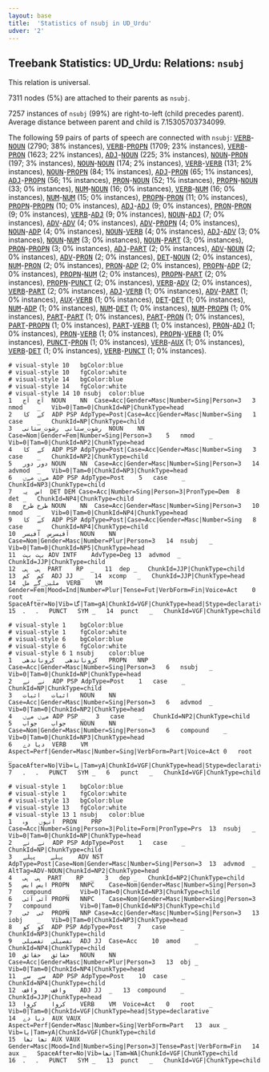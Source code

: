 ```yaml
---
layout: base
title:  'Statistics of nsubj in UD_Urdu'
udver: '2'
---
```


## Treebank Statistics: UD_Urdu: Relations: `nsubj`

This relation is universal.

7311 nodes (5%) are attached to their parents as `nsubj`.

7257 instances of `nsubj` (99%) are right-to-left (child precedes parent).
Average distance between parent and child is 7.15305703734099.

The following 59 pairs of parts of speech are connected with `nsubj`: <tt><a href="ur-pos-VERB.html">VERB</a></tt>-<tt><a href="ur-pos-NOUN.html">NOUN</a></tt> (2790; 38% instances), <tt><a href="ur-pos-VERB.html">VERB</a></tt>-<tt><a href="ur-pos-PROPN.html">PROPN</a></tt> (1709; 23% instances), <tt><a href="ur-pos-VERB.html">VERB</a></tt>-<tt><a href="ur-pos-PRON.html">PRON</a></tt> (1623; 22% instances), <tt><a href="ur-pos-ADJ.html">ADJ</a></tt>-<tt><a href="ur-pos-NOUN.html">NOUN</a></tt> (225; 3% instances), <tt><a href="ur-pos-NOUN.html">NOUN</a></tt>-<tt><a href="ur-pos-PRON.html">PRON</a></tt> (197; 3% instances), <tt><a href="ur-pos-NOUN.html">NOUN</a></tt>-<tt><a href="ur-pos-NOUN.html">NOUN</a></tt> (174; 2% instances), <tt><a href="ur-pos-VERB.html">VERB</a></tt>-<tt><a href="ur-pos-VERB.html">VERB</a></tt> (131; 2% instances), <tt><a href="ur-pos-NOUN.html">NOUN</a></tt>-<tt><a href="ur-pos-PROPN.html">PROPN</a></tt> (84; 1% instances), <tt><a href="ur-pos-ADJ.html">ADJ</a></tt>-<tt><a href="ur-pos-PRON.html">PRON</a></tt> (65; 1% instances), <tt><a href="ur-pos-ADJ.html">ADJ</a></tt>-<tt><a href="ur-pos-PROPN.html">PROPN</a></tt> (56; 1% instances), <tt><a href="ur-pos-PRON.html">PRON</a></tt>-<tt><a href="ur-pos-NOUN.html">NOUN</a></tt> (52; 1% instances), <tt><a href="ur-pos-PROPN.html">PROPN</a></tt>-<tt><a href="ur-pos-NOUN.html">NOUN</a></tt> (33; 0% instances), <tt><a href="ur-pos-NUM.html">NUM</a></tt>-<tt><a href="ur-pos-NOUN.html">NOUN</a></tt> (16; 0% instances), <tt><a href="ur-pos-VERB.html">VERB</a></tt>-<tt><a href="ur-pos-NUM.html">NUM</a></tt> (16; 0% instances), <tt><a href="ur-pos-NUM.html">NUM</a></tt>-<tt><a href="ur-pos-NUM.html">NUM</a></tt> (15; 0% instances), <tt><a href="ur-pos-PROPN.html">PROPN</a></tt>-<tt><a href="ur-pos-PRON.html">PRON</a></tt> (11; 0% instances), <tt><a href="ur-pos-PROPN.html">PROPN</a></tt>-<tt><a href="ur-pos-PROPN.html">PROPN</a></tt> (10; 0% instances), <tt><a href="ur-pos-ADJ.html">ADJ</a></tt>-<tt><a href="ur-pos-ADJ.html">ADJ</a></tt> (9; 0% instances), <tt><a href="ur-pos-PRON.html">PRON</a></tt>-<tt><a href="ur-pos-PRON.html">PRON</a></tt> (9; 0% instances), <tt><a href="ur-pos-VERB.html">VERB</a></tt>-<tt><a href="ur-pos-ADJ.html">ADJ</a></tt> (9; 0% instances), <tt><a href="ur-pos-NOUN.html">NOUN</a></tt>-<tt><a href="ur-pos-ADJ.html">ADJ</a></tt> (7; 0% instances), <tt><a href="ur-pos-ADV.html">ADV</a></tt>-<tt><a href="ur-pos-ADV.html">ADV</a></tt> (4; 0% instances), <tt><a href="ur-pos-ADV.html">ADV</a></tt>-<tt><a href="ur-pos-PROPN.html">PROPN</a></tt> (4; 0% instances), <tt><a href="ur-pos-NOUN.html">NOUN</a></tt>-<tt><a href="ur-pos-ADP.html">ADP</a></tt> (4; 0% instances), <tt><a href="ur-pos-NOUN.html">NOUN</a></tt>-<tt><a href="ur-pos-VERB.html">VERB</a></tt> (4; 0% instances), <tt><a href="ur-pos-ADJ.html">ADJ</a></tt>-<tt><a href="ur-pos-ADV.html">ADV</a></tt> (3; 0% instances), <tt><a href="ur-pos-NOUN.html">NOUN</a></tt>-<tt><a href="ur-pos-NUM.html">NUM</a></tt> (3; 0% instances), <tt><a href="ur-pos-NOUN.html">NOUN</a></tt>-<tt><a href="ur-pos-PART.html">PART</a></tt> (3; 0% instances), <tt><a href="ur-pos-PRON.html">PRON</a></tt>-<tt><a href="ur-pos-PROPN.html">PROPN</a></tt> (3; 0% instances), <tt><a href="ur-pos-ADJ.html">ADJ</a></tt>-<tt><a href="ur-pos-PART.html">PART</a></tt> (2; 0% instances), <tt><a href="ur-pos-ADV.html">ADV</a></tt>-<tt><a href="ur-pos-NOUN.html">NOUN</a></tt> (2; 0% instances), <tt><a href="ur-pos-ADV.html">ADV</a></tt>-<tt><a href="ur-pos-PRON.html">PRON</a></tt> (2; 0% instances), <tt><a href="ur-pos-DET.html">DET</a></tt>-<tt><a href="ur-pos-NOUN.html">NOUN</a></tt> (2; 0% instances), <tt><a href="ur-pos-NUM.html">NUM</a></tt>-<tt><a href="ur-pos-PRON.html">PRON</a></tt> (2; 0% instances), <tt><a href="ur-pos-PRON.html">PRON</a></tt>-<tt><a href="ur-pos-ADP.html">ADP</a></tt> (2; 0% instances), <tt><a href="ur-pos-PROPN.html">PROPN</a></tt>-<tt><a href="ur-pos-ADP.html">ADP</a></tt> (2; 0% instances), <tt><a href="ur-pos-PROPN.html">PROPN</a></tt>-<tt><a href="ur-pos-NUM.html">NUM</a></tt> (2; 0% instances), <tt><a href="ur-pos-PROPN.html">PROPN</a></tt>-<tt><a href="ur-pos-PART.html">PART</a></tt> (2; 0% instances), <tt><a href="ur-pos-PROPN.html">PROPN</a></tt>-<tt><a href="ur-pos-PUNCT.html">PUNCT</a></tt> (2; 0% instances), <tt><a href="ur-pos-VERB.html">VERB</a></tt>-<tt><a href="ur-pos-ADV.html">ADV</a></tt> (2; 0% instances), <tt><a href="ur-pos-VERB.html">VERB</a></tt>-<tt><a href="ur-pos-PART.html">PART</a></tt> (2; 0% instances), <tt><a href="ur-pos-ADJ.html">ADJ</a></tt>-<tt><a href="ur-pos-VERB.html">VERB</a></tt> (1; 0% instances), <tt><a href="ur-pos-ADV.html">ADV</a></tt>-<tt><a href="ur-pos-PART.html">PART</a></tt> (1; 0% instances), <tt><a href="ur-pos-AUX.html">AUX</a></tt>-<tt><a href="ur-pos-VERB.html">VERB</a></tt> (1; 0% instances), <tt><a href="ur-pos-DET.html">DET</a></tt>-<tt><a href="ur-pos-DET.html">DET</a></tt> (1; 0% instances), <tt><a href="ur-pos-NUM.html">NUM</a></tt>-<tt><a href="ur-pos-ADP.html">ADP</a></tt> (1; 0% instances), <tt><a href="ur-pos-NUM.html">NUM</a></tt>-<tt><a href="ur-pos-DET.html">DET</a></tt> (1; 0% instances), <tt><a href="ur-pos-NUM.html">NUM</a></tt>-<tt><a href="ur-pos-PROPN.html">PROPN</a></tt> (1; 0% instances), <tt><a href="ur-pos-PART.html">PART</a></tt>-<tt><a href="ur-pos-PART.html">PART</a></tt> (1; 0% instances), <tt><a href="ur-pos-PART.html">PART</a></tt>-<tt><a href="ur-pos-PRON.html">PRON</a></tt> (1; 0% instances), <tt><a href="ur-pos-PART.html">PART</a></tt>-<tt><a href="ur-pos-PROPN.html">PROPN</a></tt> (1; 0% instances), <tt><a href="ur-pos-PART.html">PART</a></tt>-<tt><a href="ur-pos-VERB.html">VERB</a></tt> (1; 0% instances), <tt><a href="ur-pos-PRON.html">PRON</a></tt>-<tt><a href="ur-pos-ADJ.html">ADJ</a></tt> (1; 0% instances), <tt><a href="ur-pos-PRON.html">PRON</a></tt>-<tt><a href="ur-pos-VERB.html">VERB</a></tt> (1; 0% instances), <tt><a href="ur-pos-PROPN.html">PROPN</a></tt>-<tt><a href="ur-pos-VERB.html">VERB</a></tt> (1; 0% instances), <tt><a href="ur-pos-PUNCT.html">PUNCT</a></tt>-<tt><a href="ur-pos-PRON.html">PRON</a></tt> (1; 0% instances), <tt><a href="ur-pos-VERB.html">VERB</a></tt>-<tt><a href="ur-pos-AUX.html">AUX</a></tt> (1; 0% instances), <tt><a href="ur-pos-VERB.html">VERB</a></tt>-<tt><a href="ur-pos-DET.html">DET</a></tt> (1; 0% instances), <tt><a href="ur-pos-VERB.html">VERB</a></tt>-<tt><a href="ur-pos-PUNCT.html">PUNCT</a></tt> (1; 0% instances).


~~~ conllu
# visual-style 10	bgColor:blue
# visual-style 10	fgColor:white
# visual-style 14	bgColor:blue
# visual-style 14	fgColor:white
# visual-style 14 10 nsubj	color:blue
1	آج	آج	NOUN	NN	Case=Acc|Gender=Masc|Number=Sing|Person=3	3	nmod	_	Vib=0|Tam=0|ChunkId=NP|ChunkType=head
2	کے	کا	ADP	PSP	AdpType=Post|Case=Acc|Gender=Masc|Number=Sing	1	case	_	ChunkId=NP|ChunkType=child
3	رشوت_ستانی	رشوت_ستانی	NOUN	NN	Case=Nom|Gender=Fem|Number=Sing|Person=3	5	nmod	_	Vib=0|Tam=0|ChunkId=NP2|ChunkType=head
4	کے	کا	ADP	PSP	AdpType=Post|Case=Acc|Gender=Masc|Number=Sing	3	case	_	ChunkId=NP2|ChunkType=child
5	دور	دور	NOUN	NN	Case=Acc|Gender=Masc|Number=Sing|Person=3	14	advmod	_	Vib=0|Tam=0|ChunkId=NP3|ChunkType=head
6	مےں	مےں	ADP	PSP	AdpType=Post	5	case	_	ChunkId=NP3|ChunkType=child
7	اس	یہ	DET	DEM	Case=Acc|Number=Sing|Person=3|PronType=Dem	8	det	_	ChunkId=NP4|ChunkType=child
8	طرح	طرح	NOUN	NN	Case=Acc|Gender=Masc|Number=Sing|Person=3	10	nmod	_	Vib=0|Tam=0|ChunkId=NP4|ChunkType=head
9	کے	کا	ADP	PSP	AdpType=Post|Case=Acc|Gender=Masc|Number=Sing	8	case	_	ChunkId=NP4|ChunkType=child
10	آفیسرس	آفیسر	NOUN	NN	Case=Nom|Gender=Masc|Number=Plur|Person=3	14	nsubj	_	Vib=0|Tam=0|ChunkId=NP5|ChunkType=head
11	بہت	بہت	ADV	INTF	AdvType=Deg	13	advmod	_	ChunkId=JJP|ChunkType=child
12	ہی	ہی	PART	RP	_	11	dep	_	ChunkId=JJP|ChunkType=child
13	کم	کم	ADJ	JJ	_	14	xcomp	_	ChunkId=JJP|ChunkType=head
14	ملیں_گے	مل	VERB	VM	Gender=Fem|Mood=Ind|Number=Plur|Tense=Fut|VerbForm=Fin|Voice=Act	0	root	_	SpaceAfter=No|Vib=گا|Tam=gA|ChunkId=VGF|ChunkType=head|Stype=declarative
15	۔	۔	PUNCT	SYM	_	14	punct	_	ChunkId=VGF|ChunkType=child

~~~


~~~ conllu
# visual-style 1	bgColor:blue
# visual-style 1	fgColor:white
# visual-style 6	bgColor:blue
# visual-style 6	fgColor:white
# visual-style 6 1 nsubj	color:blue
1	کروناندھی	کروناندھی	PROPN	NNP	Case=Acc|Gender=Masc|Number=Sing|Person=3	6	nsubj	_	Vib=0|Tam=0|ChunkId=NP|ChunkType=head
2	نے	نے	ADP	PSP	AdpType=Post	1	case	_	ChunkId=NP|ChunkType=child
3	اثبات	اثبات	NOUN	NN	Case=Acc|Gender=Masc|Number=Sing|Person=3	6	advmod	_	Vib=0|Tam=0|ChunkId=NP2|ChunkType=head
4	مےں	مےں	ADP	PSP	_	3	case	_	ChunkId=NP2|ChunkType=child
5	جواب	جواب	NOUN	NN	Case=Nom|Gender=Masc|Number=Sing|Person=3	6	compound	_	Vib=0|Tam=0|ChunkId=NP3|ChunkType=head
6	دیا	دے	VERB	VM	Aspect=Perf|Gender=Masc|Number=Sing|VerbForm=Part|Voice=Act	0	root	_	SpaceAfter=No|Vib=یا|Tam=yA|ChunkId=VGF|ChunkType=head|Stype=declarative
7	۔	۔	PUNCT	SYM	_	6	punct	_	ChunkId=VGF|ChunkType=child

~~~


~~~ conllu
# visual-style 1	bgColor:blue
# visual-style 1	fgColor:white
# visual-style 13	bgColor:blue
# visual-style 13	fgColor:white
# visual-style 13 1 nsubj	color:blue
1	انہوں	وہ	PRON	PRP	Case=Acc|Number=Sing|Person=3|Polite=Form|PronType=Prs	13	nsubj	_	Vib=0|Tam=0|ChunkId=NP|ChunkType=head
2	نے	نے	ADP	PSP	AdpType=Post	1	case	_	ChunkId=NP|ChunkType=child
3	پہلے	پہلے	ADV	NST	AdpType=Post|Case=Nom|Gender=Masc|Number=Sing|Person=3	13	advmod	_	AltTag=ADV-NOUN|ChunkId=NP2|ChunkType=head
4	ہی	ہی	PART	RP	_	3	dep	_	ChunkId=NP2|ChunkType=child
5	ایس	ایس	PROPN	NNPC	Case=Nom|Gender=Masc|Number=Sing|Person=3	7	compound	_	Vib=0|Tam=0|ChunkId=NP3|ChunkType=child
6	آئی	آئی	PROPN	NNPC	Case=Nom|Gender=Masc|Number=Sing|Person=3	7	compound	_	Vib=0|Tam=0|ChunkId=NP3|ChunkType=child
7	ٹی	ٹی	PROPN	NNP	Case=Acc|Gender=Masc|Number=Sing|Person=3	13	iobj	_	Vib=0|Tam=0|ChunkId=NP3|ChunkType=head
8	کو	کو	ADP	PSP	AdpType=Post	7	case	_	ChunkId=NP3|ChunkType=child
9	تفصیلی	تفصیلی	ADJ	JJ	Case=Acc	10	amod	_	ChunkId=NP4|ChunkType=child
10	حقائق	حقائق	NOUN	NN	Case=Acc|Gender=Masc|Number=Plur|Person=3	13	obj	_	Vib=0|Tam=0|ChunkId=NP4|ChunkType=head
11	سے	سے	ADP	PSP	AdpType=Post	10	case	_	ChunkId=NP4|ChunkType=child
12	واقف	واقف	ADJ	JJ	_	13	compound	_	ChunkId=JJP|ChunkType=head
13	کروا	کروا	VERB	VM	Voice=Act	0	root	_	Vib=0|Tam=0|ChunkId=VGF|ChunkType=head|Stype=declarative
14	دیا	دے	AUX	VAUX	Aspect=Perf|Gender=Masc|Number=Sing|VerbForm=Part	13	aux	_	Vib=یا|Tam=yA|ChunkId=VGF|ChunkType=child
15	تھا	تھا	AUX	VAUX	Gender=Masc|Mood=Ind|Number=Sing|Person=3|Tense=Past|VerbForm=Fin	14	aux	_	SpaceAfter=No|Vib=تھا|Tam=WA|ChunkId=VGF|ChunkType=child
16	۔	۔	PUNCT	SYM	_	13	punct	_	ChunkId=VGF|ChunkType=child

~~~


